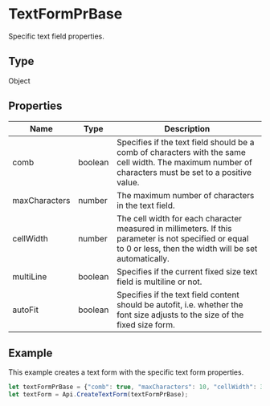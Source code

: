 # TextFormPrBase

Specific text field properties.

## Type

Object

## Properties

| Name | Type | Description |
| ---- | ---- | ----------- |
| comb | boolean | Specifies if the text field should be a comb of characters with the same cell width. The maximum number of characters must be set to a positive value. |
| maxCharacters | number | The maximum number of characters in the text field. |
| cellWidth | number | The cell width for each character measured in millimeters. If this parameter is not specified or equal to 0 or less, then the width will be set automatically. |
| multiLine | boolean | Specifies if the current fixed size text field is multiline or not. |
| autoFit | boolean | Specifies if the text field content should be autofit, i.e. whether the font size adjusts to the size of the fixed size form. |


## Example

This example creates a text form with the specific text form properties.

```javascript editor-pdf
let textFormPrBase = {"comb": true, "maxCharacters": 10, "cellWidth": 3, "multiLine": false, "autoFit": false};
let textForm = Api.CreateTextForm(textFormPrBase);
```
